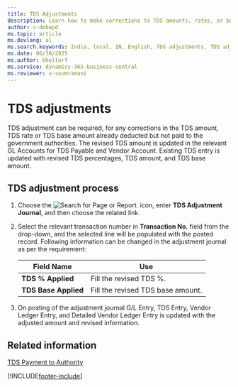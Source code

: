 ```yaml
---
title: TDS Adjustments
description: Learn how to make corrections to TDS amounts, rates, or base amounts before payment to government authorities in Business Central.
author: v-debapd
ms.topic: article
ms.devlang: al
ms.search.keywords: India, local, IN, English, TDS adjustments, TDS adjustment process
ms.date: 06/30/2025
ms.author: bholtorf
ms.service: dynamics-365-business-central
ms.reviewer: v-soumramani
---
```


# TDS adjustments

TDS adjustment can be required, for any corrections in the TDS amount, TDS rate or TDS base amount already deducted but not paid to the government authorities. The revised TDS amount is updated in the relevant GL Accounts for TDS Payable and Vendor Account. Existing TDS entry is updated with revised TDS percentages, TDS amount, and TDS base amount.

## TDS adjustment process

1. Choose the ![Search for Page or Report.](image/search_small.png "Search for Page or Report icon") icon, enter **TDS Adjustment Journal**, and then choose the related link.
1. Select the relevant transaction number in **Transaction No.** field from the drop-down, and the selected line will be populated with the posted record. Following information can be changed in the adjustment journal as per the requirement:
  
    |Field Name|Use|
    |----------------------------------|---------------------------------------|  
    |**TDS % Applied**|Fill the revised TDS %.|  
    |**TDS Base Applied**|Fill the revised TDS base amount.|

1. On posting of the adjustment journal G/L Entry, TDS Entry, Vendor Ledger Entry, and Detailed Vendor Ledger Entry is updated with the adjusted amount and revised information.

## Related information

[TDS Payment to Authority](TDS-TDS-Payment-to-Authority.md)

[!INCLUDE[footer-include](../../includes/footer-banner.md)]
